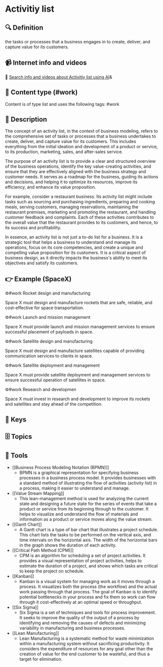 
# Activitiy list


## 🔍 Definition
the tasks or processes that a business engages in to create, deliver, and capture value for its customers.


## 📹 Internet info and videos
🤖 [Search info and videos about Activitiy list using AI](https://www.perplexity.ai/search?q=videos+about+Activitiy+list:+the+tasks+or+processes+that+a+business+engages+in+to+create,+deliver,+and+capture+value+for+its+customers.
)&

## 📰 Content type (#work)
Content is of type list and uses the following tags: #work


## 📖 Description
The concept of an activity list, in the context of business modeling, refers to the comprehensive set of tasks or processes that a business undertakes to create, deliver, and capture value for its customers. This includes everything from the initial ideation and development of a product or service, to its production, marketing, sales, and after-sales service. 

The purpose of an activity list is to provide a clear and structured overview of the business operations, identify the key value-creating activities, and ensure that they are effectively aligned with the business strategy and customer needs. It serves as a roadmap for the business, guiding its actions and decisions, and helping it to optimize its resources, improve its efficiency, and enhance its value proposition.

For example, consider a restaurant business. Its activity list might include tasks such as sourcing and purchasing ingredients, preparing and cooking meals, serving customers, managing reservations, maintaining the restaurant premises, marketing and promoting the restaurant, and handling customer feedback and complaints. Each of these activities contributes to the overall value that the restaurant provides to its customers, and hence, to its success and profitability.

In essence, an activity list is not just a to-do list for a business. It is a strategic tool that helps a business to understand and manage its operations, focus on its core competencies, and create a unique and compelling value proposition for its customers. It is a critical aspect of business design, as it directly impacts the business's ability to meet its objectives and satisfy its customers.

## 👉 Example (SpaceX)

⚙️#work Rocket design and manufacturing

Space X must design and manufacture rockets that are safe, reliable, and cost-effective for space transportation.

⚙️#work Launch and mission management

Space X must provide launch and mission management services to ensure successful placement of payloads in space.

⚙️#work Satellite design and manufacturing

Space X must design and manufacture satellites capable of providing communication services to clients in space.

⚙️#work Satellite deployment and management

Space X must provide satellite deployment and management services to ensure successful operation of satellites in space.

⚙️#work Research and developmen

Space X must invest in research and development to improve its rockets and satellites and stay ahead of the competition.

## 🔑 Keys



## 🗄️ Topics


## 🧰 Tools
- [[Business Process Modeling Notation (BPMN)]]
  - BPMN is a graphical representation for specifying business processes in a business process model. It provides businesses with a standard method of illustrating the flow of activities (activity list) in a process, making it easier to understand and manage.
- [[Value Stream Mapping]]
  - This lean-management method is used for analyzing the current state and designing a future state for the series of events that take a product or service from its beginning through to the customer. It helps to visualize and understand the flow of materials and information as a product or service moves along the value stream.
- [[Gantt Chart]]
  - A Gantt chart is a type of bar chart that illustrates a project schedule. This chart lists the tasks to be performed on the vertical axis, and time intervals on the horizontal axis. The width of the horizontal bars in the graph shows the duration of each activity.
- [[Critical Path Method (CPM)]]
  - CPM is an algorithm for scheduling a set of project activities. It provides a visual representation of project activities, helps to estimate the duration of a project, and shows which tasks are critical to keep the project on schedule.
- [[Kanban]]
  - Kanban is a visual system for managing work as it moves through a process. It visualizes both the process (the workflow) and the actual work passing through that process. The goal of Kanban is to identify potential bottlenecks in your process and fix them so work can flow through it cost-effectively at an optimal speed or throughput.
- [[Six Sigma]]
  - Six Sigma is a set of techniques and tools for process improvement. It seeks to improve the quality of the output of a process by identifying and removing the causes of defects and minimizing variability in manufacturing and business processes.
- [[Lean Manufacturing]]
  - Lean Manufacturing is a systematic method for waste minimization within a manufacturing system without sacrificing productivity. It considers the expenditure of resources for any goal other than the creation of value for the end customer to be wasteful, and thus a target for elimination.

